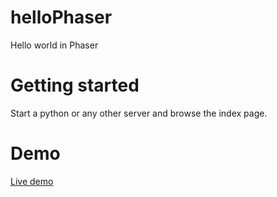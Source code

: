 # helloPhaser
Hello world in Phaser


# Getting started

Start a python or any other server and browse the index page.

# Demo

[Live demo](https://bhaskarmac.github.io/helloPhaser/)
